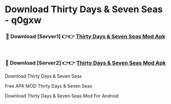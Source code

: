# Download Thirty Days & Seven Seas - q0gxw



<div align="center">
<h3>🔴 Download [Server1] 👉👉 <a href="https://momento.my/?title=Thirty_Days_&_Seven_Seas">Thirty Days & Seven Seas Mod Apk</a></h3><br>

<h3>🔴 Download [Server2] 👉👉 <a href="https://momento.my/?title=Thirty_Days_&_Seven_Seas">Thirty Days & Seven Seas Mod Apk</a></h3>
</div>



Download Thirty Days & Seven Seas 

Free APK MOD Thirty Days & Seven Seas 

Download Thirty Days & Seven Seas Mod For Android

